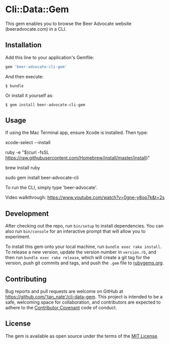 # Cli::Data::Gem

This gem enables you to browse the Beer Advocate website (beeradvocate.com) in a CLI. 

## Installation

Add this line to your application's Gemfile:

```ruby
gem 'beer-advocate-cli-gem'
```

And then execute:

    $ bundle

Or install it yourself as:

    $ gem install beer-advocate-cli-gem

## Usage

If using the Mac Terminal app, ensure Xcode is installed. Then type:

xcode-select --install

ruby -e "$(curl -fsSL https://raw.githubusercontent.com/Homebrew/install/master/install)"

brew install ruby

sudo gem install beer-advocate-cli

To run the CLI, simply type 'beer-advocate'. 

Video walkthrough: https://www.youtube.com/watch?v=0gne-y8op7k&t=2s

## Development

After checking out the repo, run `bin/setup` to install dependencies. You can also run `bin/console` for an interactive prompt that will allow you to experiment.

To install this gem onto your local machine, run `bundle exec rake install`. To release a new version, update the version number in `version.rb`, and then run `bundle exec rake release`, which will create a git tag for the version, push git commits and tags, and push the `.gem` file to [rubygems.org](https://rubygems.org).

## Contributing

Bug reports and pull requests are welcome on GitHub at https://github.com/'tan_nate'/cli-data-gem. This project is intended to be a safe, welcoming space for collaboration, and contributors are expected to adhere to the [Contributor Covenant](http://contributor-covenant.org) code of conduct.

## License

The gem is available as open source under the terms of the [MIT License](https://opensource.org/licenses/MIT).
